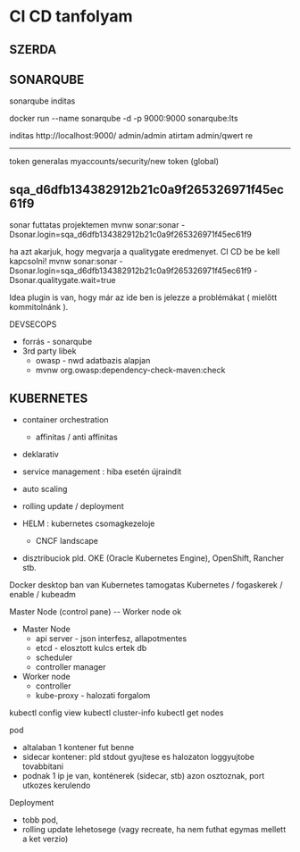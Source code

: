 # CI CD tanfolyam

SZERDA
------

SONARQUBE
---------

sonarqube inditas

docker run --name sonarqube -d -p 9000:9000 sonarqube:lts

inditas
http://localhost:9000/
admin/admin atirtam admin/qwert re

--------------------------------------------
token generalas
myaccounts/security/new token (global)

sqa_d6dfb134382912b21c0a9f265326971f45ec61f9
---------------------------------------------

sonar futtatas projektemen
mvnw sonar:sonar -Dsonar.login=sqa_d6dfb134382912b21c0a9f265326971f45ec61f9

ha azt akarjuk, hogy megvarja a qualitygate eredmenyet. CI CD be be kell kapcsolni!
mvnw sonar:sonar -Dsonar.login=sqa_d6dfb134382912b21c0a9f265326971f45ec61f9 -Dsonar.qualitygate.wait=true

Idea plugin is van, hogy már az ide ben is jelezze a problémákat ( mielőtt kommitolnánk ).


DEVSECOPS
- forrás - sonarqube
- 3rd party libek
  - owasp - nwd adatbazis alapjan
  - mvnw org.owasp:dependency-check-maven:check


KUBERNETES
----------

- container orchestration
  - affinitas / anti affinitas
- deklarativ
- service management : hiba esetén újraindít
- auto scaling
- rolling update / deployment

- HELM : kubernetes csomagkezeloje
  - CNCF landscape
- disztribuciok pld. OKE (Oracle Kubernetes Engine), OpenShift, Rancher stb.

Docker desktop ban van Kubernetes tamogatas
Kubernetes / fogaskerek / enable / kubeadm

Master Node (control pane) -- Worker node ok
- Master Node
  - api server - json interfesz, allapotmentes
  - etcd - elosztott kulcs ertek db
  - scheduler
  - controller manager
- Worker node
  - controller
  - kube-proxy - halozati forgalom
 
kubectl config view
kubectl cluster-info
kubectl get nodes

pod 
  - altalaban 1 kontener fut benne
  - sidecar kontener: pld stdout gyujtese es halozaton loggyujtobe tovabbitani
  - podnak 1 ip je van, konténerek (sidecar, stb) azon osztoznak, port utkozes kerulendo

Deployment
  - tobb pod,
  - rolling update lehetosege (vagy recreate, ha nem futhat egymas mellett a ket verzio)










